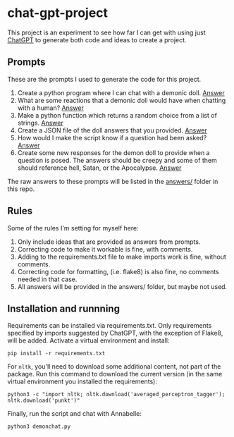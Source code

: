 # chat-gpt-project

This project is an experiment to see how far I can get with using just [ChatGPT](https://chat.openai.com/chat) to generate both code and ideas to create a project.

## Prompts

These are the prompts I used to generate the code for this project.

1. Create a python program where I can chat with a demonic doll. [Answer](answers/answer1.md)
2. What are some reactions that a demonic doll would have when chatting with a human? [Answer](answers/answer2.md)
3. Make a python function which returns a random choice from a list of strings. [Answer](answers/answer3.md)
4. Create a JSON file of the doll answers that you provided. [Answer](answers/answer4.md)
5. How would I make the script know if a question had been asked? [Answer](answers/answer5.md)
6. Create some new responses for the demon doll to provide when a question is posed. The answers should be creepy and some of them should reference hell, Satan, or the Apocalypse. [Answer](answers/answer6.md)

The raw answers to these prompts will be listed in the [answers/](answers/) folder in this repo.

## Rules

Some of the rules I'm setting for myself here:

1. Only include ideas that are provided as answers from prompts.
2. Correcting code to make it workable is fine, with comments.
3. Adding to the requirements.txt file to make imports work is fine, without comments. 
4. Correcting code for formatting, (i.e. flake8) is also fine, no comments needed in that case.
5. All answers will be provided in the answers/ folder, but maybe not used.


## Installation and runnning

Requirements can be installed via requirements.txt. Only requirements specified by imports suggested
by ChatGPT, with the exception of Flake8, will be added. Activate a virtual environment and install:

```
pip install -r requirements.txt
```

For `nltk`, you'll need to download some additional content, not part of the package. 
Run this command to download the current version (in the same virtual environment you installed the requirements):

```
python3 -c "import nltk; nltk.download('averaged_perceptron_tagger'); nltk.download('punkt')"
```

Finally, run the script and chat with Annabelle:

```
python3 demonchat.py
```
